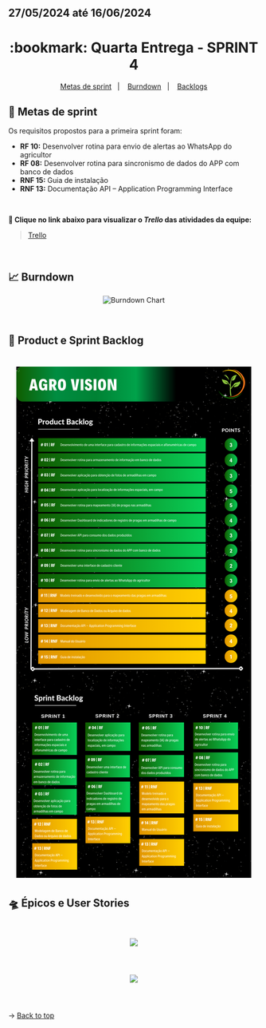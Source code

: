 ## 27/05/2024 até 16/06/2024

<span id="top">

<h1 align="center">:bookmark: Quarta Entrega - SPRINT 4</h1>

<p align="center">
     <a href="#goals">Metas de sprint</a> &nbsp |&nbsp &nbsp
     <a href="#burndown">Burndown</a> &nbsp |&nbsp &nbsp
     <a href="#backlogs">Backlogs</a>
</p>

<span id="goals">
    
## :dart: Metas de sprint
Os requisitos propostos para a primeira sprint foram:
- **RF 10:** Desenvolver rotina para envio de alertas ao WhatsApp do agricultor
- **RF 08:** Desenvolver rotina para sincronismo de dados do APP com banco de dados
- **RNF 15:** Guia de instalação
- **RNF 13:** Documentação API – Application Programming Interface
    
<br>

**:link: Clique no link abaixo para visualizar o *Trello* das atividades da equipe:**
> [Trello](https://trello.com/b/QyOUlOmO/visiona-agro-vision)

<br>

<span id="burndown">
    
## :chart_with_upwards_trend: Burndown
    
<div align="center">
    
![Burndown Chart](#)

</div>

<br>

<span id="backlogs">

## :crystal_ball: Product e Sprint Backlog

<h1 align="center"> <img src = "https://github.com/AgroVision-Fatec/documentacao/blob/main/doc/imgs/Product%20and%20Sprint%20Backlog.png" /></h1>

## :flying_saucer: Épicos e User Stories

<h1 align="center"> <img src = "https://github.com/AgroVision-Fatec/documentacao/blob/main/doc/imgs/Crit%C3%A9rios%20e%20Epicos.png" /></h1>
<h1 align="center"> <img src = "https://github.com/AgroVision-Fatec/documentacao/blob/main/doc/imgs/Hist%C3%B3rias.png" /></h1>

<br>
  
→ [Back to top](#topo)
